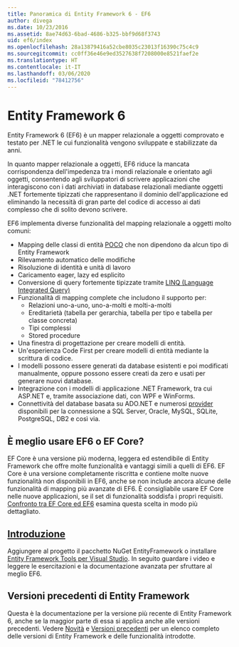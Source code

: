 ```yaml
---
title: Panoramica di Entity Framework 6 - EF6
author: divega
ms.date: 10/23/2016
ms.assetid: 8ae74d63-6bad-4686-b325-bbf9d68f3743
uid: ef6/index
ms.openlocfilehash: 28a13879416a52cbe8035c23013f16390c75c4c9
ms.sourcegitcommit: cc0ff36e46e9ed3527638f7208000e8521faef2e
ms.translationtype: HT
ms.contentlocale: it-IT
ms.lasthandoff: 03/06/2020
ms.locfileid: "78412756"
---
```

# <a name="entity-framework-6"></a>Entity Framework 6
Entity Framework 6 (EF6) è un mapper relazionale a oggetti comprovato e testato per .NET le cui funzionalità vengono sviluppate e stabilizzate da anni.

In quanto mapper relazionale a oggetti, EF6 riduce la mancata corrispondenza dell'impedenza tra i mondi relazionale e orientato agli oggetti, consentendo agli sviluppatori di scrivere applicazioni che interagiscono con i dati archiviati in database relazionali mediante oggetti .NET fortemente tipizzati che rappresentano il dominio dell'applicazione ed eliminando la necessità di gran parte del codice di accesso ai dati complesso che di solito devono scrivere.

EF6 implementa diverse funzionalità del mapping relazionale a oggetti molto comuni:
- Mapping delle classi di entità [POCO](xref:ef6/resources/glossary#poco) che non dipendono da alcun tipo di Entity Framework
- Rilevamento automatico delle modifiche
- Risoluzione di identità e unità di lavoro
- Caricamento eager, lazy ed esplicito
- Conversione di query fortemente tipizzate tramite [LINQ (Language Integrated Query)](https://aka.ms/AA6hsvu)
- Funzionalità di mapping complete che includono il supporto per:
  - Relazioni uno-a-uno, uno-a-molti e molti-a-molti
  - Ereditarietà (tabella per gerarchia, tabella per tipo e tabella per classe concreta)
  - Tipi complessi
  - Stored procedure
- Una finestra di progettazione per creare modelli di entità.
- Un'esperienza Code First per creare modelli di entità mediante la scrittura di codice.
- I modelli possono essere generati da database esistenti e poi modificati manualmente, oppure possono essere creati da zero e usati per generare nuovi database.
- Integrazione con i modelli di applicazione .NET Framework, tra cui ASP.NET e, tramite associazione dati, con WPF e WinForms.
- Connettività del database basata su ADO.NET e numerosi [provider](xref:ef6/fundamentals/providers/index) disponibili per la connessione a SQL Server, Oracle, MySQL, SQLite, PostgreSQL, DB2 e così via.

## <a name="should-i-use-ef6-or-ef-core"></a>È meglio usare EF6 o EF Core?

EF Core è una versione più moderna, leggera ed estendibile di Entity Framework che offre molte funzionalità e vantaggi simili a quelli di EF6.
EF Core è una versione completamente riscritta e contiene molte nuove funzionalità non disponibili in EF6, anche se non include ancora alcune delle funzionalità di mapping più avanzate di EF6.
È consigliabile usare EF Core nelle nuove applicazioni, se il set di funzionalità soddisfa i propri requisiti.
[Confronto tra EF Core ed EF6](xref:efcore-and-ef6/index) esamina questa scelta in modo più dettagliato.

## <a name="get-started"></a>[Introduzione](xref:ef6/get-started)

Aggiungere al progetto il pacchetto NuGet EntityFramework o installare [Entity Framework Tools per Visual Studio](https://aka.ms/AA6i8c5). In seguito guardare i video e leggere le esercitazioni e la documentazione avanzata per sfruttare al meglio EF6.

## <a name="past-entity-framework-versions"></a>Versioni precedenti di Entity Framework

Questa è la documentazione per la versione più recente di Entity Framework 6, anche se la maggior parte di essa si applica anche alle versioni precedenti.
Vedere [Novità](xref:ef6/what-is-new/index) e [Versioni precedenti](xref:ef6/what-is-new/past-releases) per un elenco completo delle versioni di Entity Framework e delle funzionalità introdotte.
